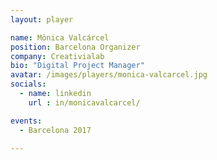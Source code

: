 ```yaml
---
layout: player

name: Mònica Valcárcel
position: Barcelona Organizer
company: Creativialab
bio: "Digital Project Manager"
avatar: /images/players/monica-valcarcel.jpg
socials:
  - name: linkedin
    url : in/monicavalcarcel/

events:
  - Barcelona 2017

---
```

